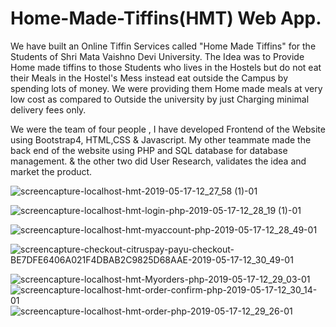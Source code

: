 # Home-Made-Tiffins(HMT) Web App.
We have built an Online Tiffin Services called "Home Made Tiffins" for the Students of Shri Mata Vaishno Devi University.
The Idea was to Provide Home made tiffins to those Students who lives in the Hostels but do not eat their Meals in the Hostel's Mess instead eat outside the Campus by spending lots of money.
We were providing them Home made meals at very low cost as compared to Outside the university by just Charging minimal delivery fees only.

We were the team of four people , I have developed Frontend of the Website using Bootstrap4, HTML,CSS & Javascript. My other teammate made the back end of the website using PHP and SQL database for database management.
& the other two did User Research, validates the idea and market the product.


![screencapture-localhost-hmt-2019-05-17-12_27_58 (1)-01](https://user-images.githubusercontent.com/46659335/57943986-2edafb80-78f3-11e9-8e07-d2b481a6b552.jpeg)





![screencapture-localhost-hmt-login-php-2019-05-17-12_28_19 (1)-01](https://user-images.githubusercontent.com/46659335/57943995-37333680-78f3-11e9-8cd0-f8b3510fdf50.jpeg)


![screencapture-localhost-hmt-myaccount-php-2019-05-17-12_28_49-01](https://user-images.githubusercontent.com/46659335/57944002-3b5f5400-78f3-11e9-81aa-a10bff3130d5.jpeg)


![screencapture-checkout-citruspay-payu-checkout-BE7DFE6406A021F4DBAB2C9825D68AAE-2019-05-17-12_30_49-01](https://user-images.githubusercontent.com/46659335/57943985-2b477480-78f3-11e9-95ee-c9aaf3b53735.jpeg)



![screencapture-localhost-hmt-Myorders-php-2019-05-17-12_29_03-01](https://user-images.githubusercontent.com/46659335/57944017-45815280-78f3-11e9-8f56-2b73e4a00668.jpeg)
![screencapture-localhost-hmt-order-confirm-php-2019-05-17-12_30_14-01](https://user-images.githubusercontent.com/46659335/57944031-503be780-78f3-11e9-9dc7-8ce6bdbf4f45.jpeg)
![screencapture-localhost-hmt-order-php-2019-05-17-12_29_26-01](https://user-images.githubusercontent.com/46659335/57944041-55009b80-78f3-11e9-8e77-8a1234d9065a.jpeg)




